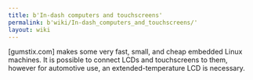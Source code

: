 ```yaml
---
title: b'In-dash computers and touchscreens'
permalink: b'wiki/In-dash_computers_and_touchscreens/'
layout: wiki
---
```


\[gumstix.com\] makes some very fast, small, and cheap embedded Linux
machines. It is possible to connect LCDs and touchscreens to them,
however for automotive use, an extended-temperature LCD is necessary.
